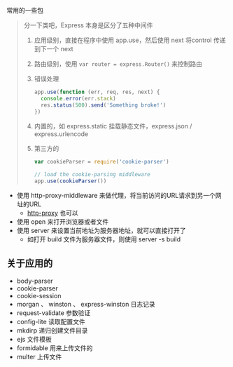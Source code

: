 常用的一些包

> 分一下类吧，Express 本身是区分了五种中间件
>
> 1. 应用级别，直接在程序中使用 app.use，然后使用 next 将control 传递到下一个 next
>
> 2. 路由级别，使用 `var router = express.Router()` 来控制路由 
>
> 3. 错误处理
>
>    ```js
>    app.use(function (err, req, res, next) {
>      console.error(err.stack)
>      res.status(500).send('Something broke!')
>    })
>    ```
>
> 4. 内置的，如 express.static 挂载静态文件，express.json / express.urlencode
>
> 5. 第三方的
>
>    ```js
>    var cookieParser = require('cookie-parser')
>       
>    // load the cookie-parsing middleware
>    app.use(cookieParser())
>    ```

- 使用 http-proxy-middleware 来做代理，将当前访问的URL请求到另一个网址的URL
    - [http-proxy](https://www.npmjs.com/package/http-proxy) 也可以
- 使用 open 来打开浏览器或者文件
- 使用 server 来设置当前地址为服务器地址，就可以直接打开了
    - 如打开 build 文件为服务器文件，则使用 server -s build 

## 关于应用的

- body-parser
- cookie-parser
- cookie-session
- morgan 、 winston 、 express-winston 日志记录
- request-validate 参数验证
- config-lite 读取配置文件
- mkdirp 递归创建文件目录
- ejs 文件模板 
- formidable 用来上传文件的
- multer 上传文件